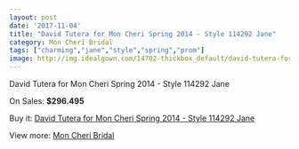 ```yaml
---
layout: post
date: '2017-11-04'
title: "David Tutera for Mon Cheri Spring 2014 - Style 114292 Jane"
category: Mon Cheri Bridal
tags: ["charming","jane","style","spring","prom"]
image: http://img.idealgown.com/14702-thickbox_default/david-tutera-for-mon-cheri-spring-2014-style-114292-jane.jpg
---
```

David Tutera for Mon Cheri Spring 2014 - Style 114292 Jane

On Sales: **$296.495**
<a href="https://www.idealgown.com/en/mon-cheri-bridal/5902-david-tutera-for-mon-cheri-spring-2014-style-114292-jane.html"><amp-img layout="responsive" width="600" height="600" src="//img.idealgown.com/14702-thickbox_default/david-tutera-for-mon-cheri-spring-2014-style-114292-jane.jpg" alt="David Tutera for Mon Cheri Spring 2014 - Style 114292 Jane 0" /></a>
<a href="https://www.idealgown.com/en/mon-cheri-bridal/5902-david-tutera-for-mon-cheri-spring-2014-style-114292-jane.html"><amp-img layout="responsive" width="600" height="600" src="//img.idealgown.com/14704-thickbox_default/david-tutera-for-mon-cheri-spring-2014-style-114292-jane.jpg" alt="David Tutera for Mon Cheri Spring 2014 - Style 114292 Jane 1" /></a>
<a href="https://www.idealgown.com/en/mon-cheri-bridal/5902-david-tutera-for-mon-cheri-spring-2014-style-114292-jane.html"><amp-img layout="responsive" width="600" height="600" src="//img.idealgown.com/14703-thickbox_default/david-tutera-for-mon-cheri-spring-2014-style-114292-jane.jpg" alt="David Tutera for Mon Cheri Spring 2014 - Style 114292 Jane 2" /></a>

Buy it: [David Tutera for Mon Cheri Spring 2014 - Style 114292 Jane](https://www.idealgown.com/en/mon-cheri-bridal/5902-david-tutera-for-mon-cheri-spring-2014-style-114292-jane.html "David Tutera for Mon Cheri Spring 2014 - Style 114292 Jane")

View more: [Mon Cheri Bridal](https://www.idealgown.com/en/88-mon-cheri-bridal "Mon Cheri Bridal")